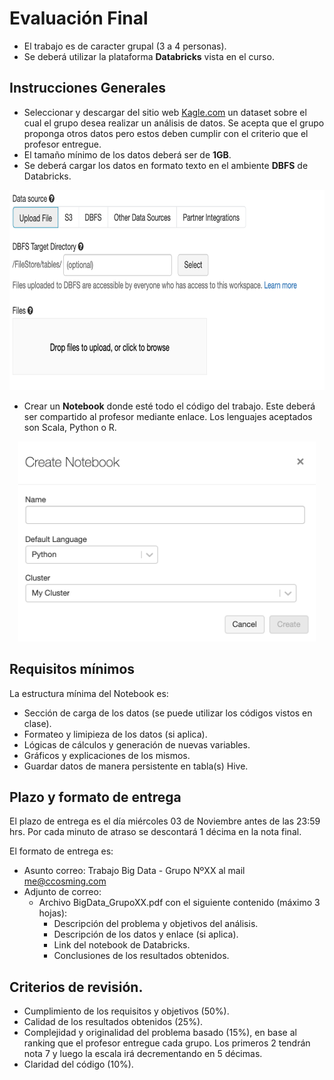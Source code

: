 # Evaluación Final

- El trabajo es de caracter grupal (3 a 4 personas).
- Se deberá utilizar la plataforma **Databricks** vista en el curso.

## Instrucciones Generales

- Seleccionar y descargar del sitio web [Kagle.com](http://kaggle.com) un dataset sobre el cual el grupo desea realizar un análisis de datos. Se acepta que el grupo proponga otros datos pero estos deben cumplir con el criterio que el profesor entregue.
- El tamaño mínimo de los datos deberá ser de **1GB**.
- Se deberá cargar los datos en formato texto en el ambiente **DBFS** de Databricks.

<p align="center">
    <img src="./images/DBFS.png" height="320"/>
</p>

- Crear un **Notebook** donde esté todo el código del trabajo. Este deberá ser compartido al profesor mediante enlace. Los lenguajes aceptados son Scala, Python o R.

<p align="center">
    <img src="./images/notebook.png" height="320"/>
</p>

## Requisitos mínimos

La estructura mínima del Notebook es:

- Sección de carga de los datos (se puede utilizar los códigos vistos en clase).
- Formateo y limipieza de los datos (si aplica).
- Lógicas de cálculos y generación de nuevas variables.
- Gráficos y explicaciones de los mismos.
- Guardar datos de manera persistente en tabla(s) Hive.

## Plazo y formato de entrega

El plazo de entrega es el día miércoles 03 de Noviembre antes de las 23:59 hrs. Por cada minuto de atraso se descontará 1 décima en la nota final.

El formato de entrega es:

- Asunto correo: Trabajo Big Data - Grupo NºXX al mail me@ccosming.com
- Adjunto de correo:
  - Archivo BigData_GrupoXX.pdf con el siguiente contenido (máximo 3 hojas):
    - Descripción del problema y objetivos del análisis.
    - Descripción de los datos y enlace (si aplica).
    - Link del notebook de Databricks.
    - Conclusiones de los resultados obtenidos.

## Criterios de revisión.

- Cumplimiento de los requisitos y objetivos (50%).
- Calidad de los resultados obtenidos (25%).
- Complejidad y originalidad del problema basado (15%), en base al ranking que el profesor entregue cada grupo. Los primeros 2 tendrán nota 7 y luego la escala irá decrementando en 5 décimas.
- Claridad del código (10%).
